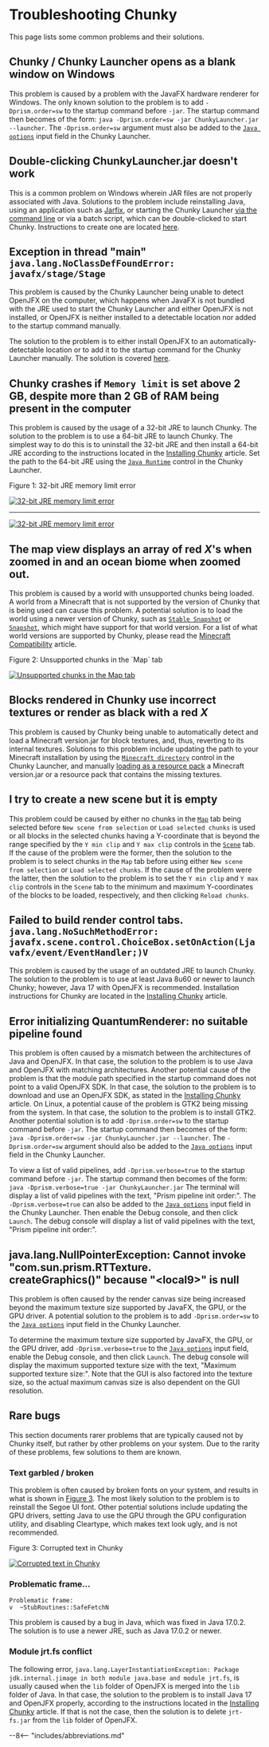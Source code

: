 # Troubleshooting Chunky

This page lists some common problems and their solutions.

## Chunky / Chunky Launcher opens as a blank window on Windows

This problem is caused by a problem with the JavaFX hardware renderer for Windows. The only known solution to the problem is to add `-Dprism.order=sw` to the startup command before `-jar`. The startup command then becomes of the form: `java -Dprism.order=sw -jar ChunkyLauncher.jar --launcher`. The `-Dprism.order=sw` argument must also be added to the [`Java options`](../../reference/user_interface/chunky_launcher/chunky_launcher_gui) input field in the Chunky Launcher.


## Double-clicking ChunkyLauncher.jar doesn't work

This is a common problem on Windows wherein JAR files are not properly associated with Java. Solutions to the problem include reinstalling Java, using an application such as <a href="https://johann.loefflmann.net/en/software/jarfix/index.html" target="_blank">Jarfix</a>, or starting the Chunky Launcher [via the command line](../../getting_started/installing_chunky/#windows) or via a batch script, which can be double-clicked to start Chunky. Instructions to create one are located [here](../faq/#how-do-i-pin-chunky-to-the-taskbar-create-shortcuts).


## Exception in thread "main" `java.lang.NoClassDefFoundError: javafx/stage/Stage`

This problem is caused by the Chunky Launcher being unable to detect OpenJFX on the computer, which happens when JavaFX is not bundled with the JRE used to start the Chunky Launcher and either OpenJFX is not installed, or OpenJFX is neither installed to a detectable location nor added to the startup command manually.

The solution to the problem is to either install OpenJFX to an automatically-detectable location or to add it to the startup command for the Chunky Launcher manually. The solution is covered [here](../../getting_started/installing_chunky/#troubleshooting).


## Chunky crashes if `Memory limit` is set above 2 GB, despite more than 2 GB of RAM being present in the computer

This problem is caused by the usage of a 32-bit JRE to launch Chunky. The solution to the problem is to use a 64-bit JRE to launch Chunky. The simplest way to do this is to uninstall the 32-bit JRE and then install a 64-bit JRE according to the instructions located in the [Installing Chunky](../../getting_started/installing_chunky) article. Set the path to the 64-bit JRE using the [`Java Runtime`](../../reference/user_interface/chunky_launcher/chunky_launcher_gui) control in the Chunky Launcher.

<div class="figure" id="figure-1">
  <p class="figure">
  Figure 1: 32-bit JRE memory limit error
  </p>
  <div class="figureimgcontainer">
    <a href="../../img/support/heapsize_win32.png">
      <img class="figure" src="../../img/support/heapsize_win32.png" alt="32-bit JRE memory limit error">
    </a>
    <hr>
    <a href="../../img/support/heapsize_win32_console.png">
      <img class="figure" src="../../img/support/heapsize_win32_console.png" alt="32-bit JRE memory limit error">
    </a>
  </div>
</div>


## The map view displays an array of red *X*'s when zoomed in and an ocean biome when zoomed out.

This problem is caused by a world with unsupported chunks being loaded. A world from a Minecraft that is not supported by the version of Chunky that is being used can cause this problem. A potential solution is to load the world using a newer version of Chunky, such as [`Stable Snapshot`](../../reference/user_interface/chunky_launcher/chunky_launcher_gui) or [`Snapshot`](../../reference/user_interface/chunky_launcher/chunky_launcher_gui), which might have support for that world version. For a list of what world versions are supported by Chunky, please read the [Minecraft Compatibility](../minecraft_compatibility) article.

<div class="figure" id="figure-2">
  <p class="figure">
  Figure 2: Unsupported chunks in the `Map` tab
  </p>
  <div class="figureimgcontainer">
    <a href="../../img/support/unsupported_chunks_map_view.png">
      <img class="figure" src="../../img/support/unsupported_chunks_map_view.png" alt="Unsupported chunks in the Map tab">
    </a>
  </div>
</div>


## Blocks rendered in Chunky use incorrect textures or render as black with a red *X*

This problem is caused by Chunky being unable to automatically detect and load a Minecraft version.jar for block textures, and, thus, reverting to its internal textures. Solutions to this problem include updating the path to your Minecraft installation by using the [`Minecraft directory`](../../getting_started/configuring_chunky_launcher#optional-configuration) control in the Chunky Launcher, and manually [loading as a resource pack](../faq#how-do-i-correctly-add-resource-packs) a Minecraft version.jar or a resource pack that contains the missing textures.


## I try to create a new scene but it is empty

This problem could be caused by either no chunks in the [`Map`](../../reference/user_interface/chunky/stable/map) tab being selected before `New scene from selection` or `Load selected chunks` is used or all blocks in the selected chunks having a Y-coordinate that is beyond the range specified by the `Y min clip` and `Y max clip` controls in the [`Scene`](../../reference/user_interface/chunky/stable/render_controls/scene) tab. If the cause of the problem were the former, then the solution to the problem is to select chunks in the `Map` tab before using either `New scene from selection` or `Load selected chunks`. If the cause of the problem were the latter, then the solution to the problem is to set the `Y min clip` and `Y max clip` controls in the `Scene` tab to the minimum and maximum Y-coordinates of the blocks to be loaded, respectively, and then clicking `Reload chunks`.


## Failed to build render control tabs. `java.lang.NoSuchMethodError: javafx.scene.control.ChoiceBox.setOnAction(Ljavafx/event/EventHandler;)V`

This problem is caused by the usage of an outdated JRE to launch Chunky. The solution to the problem is to use at least Java 8u60 or newer to launch Chunky; however, Java 17 with OpenJFX is recommended. Installation instructions for Chunky are located in the [Installing Chunky](../../getting_started/installing_chunky) article.


## Error initializing QuantumRenderer: no suitable pipeline found

This problem is often caused by a mismatch between the architectures of Java and OpenJFX. In that case, the solution to the problem is to use Java and OpenJFX with matching architectures. Another potential cause of the problem is that the module path specified in the startup command does not point to a valid OpenJFX SDK. In that case, the solution to the problem is to download and use an OpenJFX SDK, as stated in the [Installing Chunky](../../getting_started/installing_chunky) article. On Linux, a potential cause of the problem is GTK2 being missing from the system. In that case, the solution to the problem is to install GTK2. Another potential solution is to add `-Dprism.order=sw` to the startup command before `-jar`. The startup command then becomes of the form: `java -Dprism.order=sw -jar ChunkyLauncher.jar --launcher`. The `-Dprism.order=sw` argument should also be added to the [`Java options`](../../reference/user_interface/chunky_launcher/chunky_launcher_gui) input field in the Chunky Launcher.

To view a list of valid pipelines, add `-Dprism.verbose=true` to the startup command before `-jar`. The startup command then becomes of the form: `java -Dprism.verbose=true -jar ChunkyLauncher.jar` The terminal will display a list of valid pipelines with the text, "Prism pipeline init order:". The `-Dprism.verbose=true` can also be added to the [`Java options`](../../reference/user_interface/chunky_launcher/chunky_launcher_gui) input field in the Chunky Launcher. Then enable the Debug console, and then click `Launch`. The debug console will display a list of valid pipelines with the text, "Prism pipeline init order:".


## java.lang.NullPointerException: Cannot invoke "com.sun.prism.RTTexture.<br>createGraphics()" because "&lt;local9&gt;" is null

This problem is often caused by the render canvas size being increased beyond the maximum texture size supported by JavaFX, the GPU, or the GPU driver. A potential solution to the problem is to add `-Dprism.order=sw` to the [`Java options`](../../reference/user_interface/chunky_launcher/chunky_launcher_gui) input field in the Chunky Launcher.

To determine the maximum texture size supported by JavaFX, the GPU, or the GPU driver, add `-Dprism.verbose=true` to the [`Java options`](../../reference/user_interface/chunky_launcher/chunky_launcher_gui) input field, enable the Debug console, and then click `Launch`. The debug console will display the maximum supported texture size with the text, "Maximum supported texture size:". Note that the GUI is also factored into the texture size, so the actual maximum canvas size is also dependent on the GUI resolution.


## Rare bugs

This section documents rarer problems that are typically caused not by Chunky itself, but rather by other problems on your system. Due to the rarity of these problems, few solutions to them are known.

### Text garbled / broken

This problem is often caused by broken fonts on your system, and results in what is shown in [Figure 3](#figure-3). The most likely solution to the problem is to reinstall the Segoe UI font. Other potential solutions include updating the GPU drivers, setting Java to use the GPU through the GPU configuration utility, and disabling Cleartype, which makes text look ugly, and is not recommended.

<div class="figure" id="figure-3">
  <p class="figure">
  Figure 3: Corrupted text in Chunky
  </p>
  <div class="figureimgcontainer">
    <a href="../../img/support/rare_font_corruption.png">
      <img class="figure" src="../../img/support/rare_font_corruption.png" alt="Corrupted text in Chunky">
    </a>
  </div>
</div>


### Problematic frame...

```
Problematic frame:
v  ~StubRoutines::SafeFetchN
```

This problem is caused by a bug in Java, which was fixed in Java 17.0.2. The solution is to use a newer JRE, such as Java 17.0.2 or newer.


### Module jrt.fs conflict

The following error, `java.lang.LayerInstantiationException: Package jdk.internal.jimage in both module java.base and module jrt.fs`, is usually caused when the `lib` folder of OpenJFX is merged into the `lib` folder of Java. In that case, the solution to the problem is to install Java 17 and OpenJFX properly, according to the instructions located in the [Installing Chunky](../../getting_started/installing_chunky) article. If that is not the case, then the solution is to delete `jrt-fs.jar` from the `lib` folder of OpenJFX.

--8<-- "includes/abbreviations.md"
